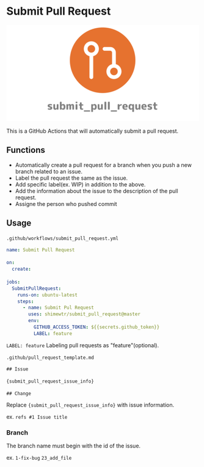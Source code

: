 # Submit Pull Request

![eye_catch](./.github/img/eye_catch.png)

This is a GitHub Actions that will automatically submit a pull request.

## Functions

* Automatically create a pull request for a branch when you push a new branch related to an issue.
* Label the pull request the same as the issue.
* Add specific label(ex. WIP) in addition to the above.
* Add the information about the issue to the description of the pull request.
* Assigne the person who pushed commit

## Usage

`.github/workflows/submit_pull_request.yml`

```yaml
name: Submit Pull Request

on:
  create:

jobs:
  SubmitPullRequest:
    runs-on: ubuntu-latest
    steps:
      - name: Submit Pul Request
        uses: shimewtr/submit_pull_request@master
        env:
          GITHUB_ACCESS_TOKEN: ${{secrets.github_token}}
          LABEL: feature
```

`LABEL: feature` Labeling pull requests as "feature"(optional).

`.github/pull_request_template.md`

```
## Issue

{submit_pull_request_issue_info}

## Change
```

Replace `{submit_pull_request_issue_info}` with issue information.

ex. `refs #1 Issue title`

### Branch

The branch name must begin with the id of the issue.

ex. `1-fix-bug` `23_add_file`
